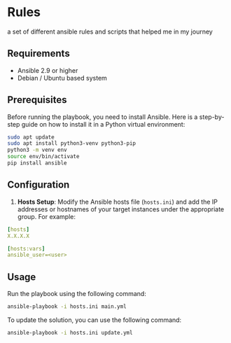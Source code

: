 # Rules
a set of different ansible rules and scripts that helped me in my journey

## Requirements

- Ansible 2.9 or higher
- Debian / Ubuntu based system

## Prerequisites

Before running the playbook, you need to install Ansible. Here is a step-by-step guide on how to install it in a Python virtual environment:

```bash
sudo apt update
sudo apt install python3-venv python3-pip
python3 -m venv env
source env/bin/activate
pip install ansible
```
## Configuration

1. **Hosts Setup**: Modify the Ansible hosts file (`hosts.ini`) and add the IP addresses or hostnames of your target instances under the appropriate group. For example:
```yml
[hosts]
X.X.X.X

[hosts:vars]
ansible_user=<user>
```

## Usage

Run the playbook using the following command:

```bash
ansible-playbook -i hosts.ini main.yml
```

To update the solution, you can use the following command:

```bash
ansible-playbook -i hosts.ini update.yml
```

